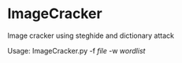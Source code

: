 # ImageCracker
Image cracker using steghide and dictionary attack

Usage: ImageCracker.py -f *file* -w *wordlist*
